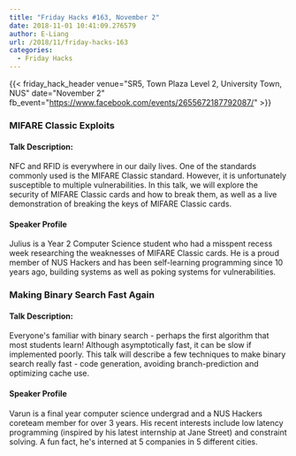 ```yaml
---
title: "Friday Hacks #163, November 2"
date: 2018-11-01 10:41:09.276579
author: E-Liang
url: /2018/11/friday-hacks-163
categories:
  - Friday Hacks
---
```


{{< friday_hack_header
    venue="SR5, Town Plaza Level 2, University Town, NUS"
    date="November 2"
    fb_event="https://www.facebook.com/events/2655672187792087/" >}}


### MIFARE Classic Exploits

#### Talk Description:

NFC and RFID is everywhere in our daily lives. One of the standards commonly used is the MIFARE Classic standard. However, it is unfortunately susceptible to multiple vulnerabilities. In this talk, we will explore the security of MIFARE Classic cards and how to break them, as well as a live demonstration of breaking the keys of MIFARE Classic cards.

#### Speaker Profile

Julius is a Year 2 Computer Science student who had a misspent recess week researching the weaknesses of MIFARE Classic cards. He is a proud member of NUS Hackers and has been self-learning programming since 10 years ago, building systems as well as poking systems for vulnerabilities.


### Making Binary Search Fast Again

#### Talk Description:

Everyone's familiar with binary search - perhaps the first algorithm that most students learn! Although asymptotically fast, it can be slow if implemented poorly. This talk will describe a few techniques to make binary search really fast - code generation, avoiding branch-prediction and optimizing cache use.

#### Speaker Profile

Varun is a final year computer science undergrad and a NUS Hackers coreteam member for over 3 years. His recent interests include low latency programming (inspired by his latest internship at Jane Street) and constraint solving. A fun fact, he's interned at 5 companies in 5 different cities.

